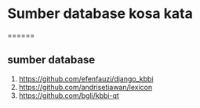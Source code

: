 # Sumber database kosa kata
======

## sumber database
1. https://github.com/efenfauzi/django_kbbi
2. https://github.com/andrisetiawan/lexicon
3. https://github.com/bgli/kbbi-qt